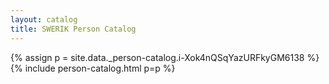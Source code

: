 ```yaml
---
layout: catalog
title: SWERIK Person Catalog
---
```

{% assign p = site.data._person-catalog.i-Xok4nQSqYazURFkyGM6138 %}
{% include person-catalog.html p=p %}

